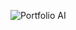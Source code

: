 ![Portfolio AI](https://github.com/user-attachments/assets/efcf7a55-6b7e-4126-90b6-d868f308b9f1)
<!DOCTYPE html>
<html lang="en">
<head>
    <meta charset="UTF-8">
    <meta name="viewport" content="width=device-width, initial-scale=1.0">
    <title>Nylah Perry - Portfolio</title>
    <link href="https://cdnjs.cloudflare.com/ajax/libs/tailwindcss/2.2.19/tailwind.min.css" rel="stylesheet">
    <style>
        @keyframes gradient {
            0% { background-position: 0% 50%; }
            50% { background-position: 100% 50%; }
            100% { background-position: 0% 50%; }
        }
        
        .gradient-bg {
            background: linear-gradient(-45deg, #ff6b6b, #4ecdc4, #45b7d1, #96e6a1);
            background-size: 400% 400%;
            animation: gradient 15s ease infinite;
        }
        
        .section-card {
            background: rgba(255, 255, 255, 0.95);
            border-radius: 20px;
            transition: transform 0.3s ease;
        }
        
        .section-card:hover {
            transform: translateY(-5px);
        }
        
        .tag {
            background: rgba(79, 209, 197, 0.2);
            border-radius: 15px;
            padding: 4px 12px;
            font-size: 0.875rem;
            color: #2c3e50;
        }
    </style>
</head>
<body class="gradient-bg min-h-screen">
    <nav class="bg-white bg-opacity-90 shadow-lg fixed w-full z-10">
        <div class="container mx-auto px-6 py-4">
            <div class="flex justify-between items-center">
                <h1 class="text-2xl font-bold text-gray-800">Nylah Perry</h1>
                <div class="space-x-6">
                    <a href="#education" class="text-gray-600 hover:text-gray-900">Education</a>
                    <a href="#experience" class="text-gray-600 hover:text-gray-900">Experience</a>
                    <a href="#leadership" class="text-gray-600 hover:text-gray-900">Leadership</a>
                    <a href="#skills" class="text-gray-600 hover:text-gray-900">Skills</a>
                </div>
            </div>
        </div>
    </nav>

    <main class="container mx-auto px-6 pt-24 pb-12">
        <header class="text-center mb-16">
            <h1 class="text-4xl font-bold text-white mb-4">Strategic Communication Designer</h1>
            <p class="text-xl text-white opacity-90">Content Creator | Athlete | Leader</p>
        </header>

        <section id="education" class="section-card p-8 mb-8">
            <h2 class="text-2xl font-bold mb-6 text-gray-800">Education</h2>
            <div class="space-y-6">
                <div>
                    <h3 class="text-xl font-semibold text-gray-700">University of Colorado, Boulder</h3>
                    <p class="text-gray-600">Masters of CMCI - Strategic Communication Design</p>
                    <p class="text-gray-500">Expected Graduation: August 2025</p>
                </div>
                <div>
                    <h3 class="text-xl font-semibold text-gray-700">University of Iowa</h3>
                    <p class="text-gray-600">Bachelor of Liberal Arts - Enterprise Leadership</p>
                    <p class="text-gray-500">Minor: Communications | Graduated: May 2024</p>
                    <div class="mt-2 flex flex-wrap gap-2">
                        <span class="tag">Dean's List</span>
                        <span class="tag">Academic All-Big Ten</span>
                        <span class="tag">USTFCCCA All-Academic</span>
                    </div>
                </div>
            </div>
        </section>

        <section id="experience" class="section-card p-8 mb-8">
            <h2 class="text-2xl font-bold mb-6 text-gray-800">Work Experience</h2>
            <div class="space-y-8">
                <div>
                    <h3 class="text-xl font-semibold text-gray-700">Digital Marketing Intern</h3>
                    <p class="text-gray-600">Mural Arts of Philadelphia | June 2024 - August 2024</p>
                    <ul class="mt-2 space-y-2 text-gray-600">
                        <li>• Created digital assets for 40th-anniversary campaign</li>
                        <li>• Led content production and social media strategy</li>
                    </ul>
                </div>
                <div>
                    <h3 class="text-xl font-semibold text-gray-700">Content Creator</h3>
                    <p class="text-gray-600">Social Media Influencer</p>
                    <ul class="mt-2 space-y-2 text-gray-600">
                        <li>• 120k+ TikTok followers, 87k+ Instagram followers</li>
                        <li>• Brand partnerships with companies like Milani Makeup</li>
                    </ul>
                </div>
            </div>
        </section>

        <section id="leadership" class="section-card p-8 mb-8">
            <h2 class="text-2xl font-bold mb-6 text-gray-800">Athletics & Leadership</h2>
            <div class="space-y-6">
                <div>
                    <h3 class="text-xl font-semibold text-gray-700">Women's Track and Field Team Athlete</h3>
                    <p class="text-gray-600">August 2020 - Present</p>
                    <p class="text-gray-600 mt-2">50-60 hours weekly commitment while maintaining full course load</p>
                </div>
                <div>
                    <h3 class="text-xl font-semibold text-gray-700">Secretary, Black Student Athlete Alliance</h3>
                    <p class="text-gray-600">August 2022 - Present</p>
                    <ul class="mt-2 space-y-2 text-gray-600">
                        <li>• Developed strategic planning initiatives</li>
                        <li>• Organized community engagement events</li>
                    </ul>
                </div>
            </div>
        </section>

        <section id="skills" class="section-card p-8">
            <h2 class="text-2xl font-bold mb-6 text-gray-800">Technical Skills</h2>
            <div class="flex flex-wrap gap-3">
                <span class="tag">MS Word</span>
                <span class="tag">PowerPoint</span>
                <span class="tag">Adobe Illustrator</span>
                <span class="tag">Adobe Photoshop</span>
                <span class="tag">Social Media Management</span>
                <span class="tag">Content Creation</span>
                <span class="tag">Digital Marketing</span>
            </div>
        </section>
    </main>

    <footer class="bg-white bg-opacity-90 py-6 mt-12">
        <div class="container mx-auto px-6 text-center text-gray-600">
            <p>© 2025 Nylah Perry. All rights reserved.</p>
        </div>
    </footer>
</body>
</html>

I attempted to create a portfolio website using Claude.ai. While the AI-generated design provided a good starting point, I encountered several functionality issues that prevented the site from working as intended.

Positive Outcomes

Color and Layout Success – The website’s colors came out exactly as I envisioned, and I was satisfied with the overall layout.
Issues Encountered

Navigation Failure – The buttons designed to navigate between pages did not function properly. Clicking them caused the site to freeze.
Error Messages – Instead of transitioning to the next page, the website displayed an error message and became unresponsive.
Sketch Upload Issue – I initially tried to upload my own sketch to describe myself, but it did not convert correctly. As a result, I opted to let the AI generate an image based on my resume instead.
